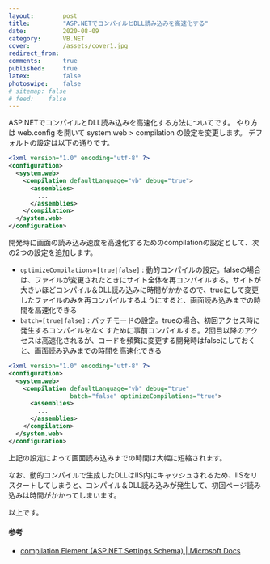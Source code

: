 ```yaml
---
layout:        post
title:         "ASP.NETでコンパイルとDLL読み込みを高速化する"
date:          2020-08-09
category:      VB.NET
cover:         /assets/cover1.jpg
redirect_from:
comments:      true
published:     true
latex:         false
photoswipe:    false
# sitemap: false
# feed:    false
---
```


ASP.NETでコンパイルとDLL読み込みを高速化する方法についてです。
やり方は web.config を開いて system.web > compilation の設定を変更します。
デフォルトの設定は以下の通りです。

```xml
<?xml version="1.0" encoding="utf-8" ?>
<configuration>
  <system.web>
    <compilation defaultLanguage="vb" debug="true">
      <assemblies>
        ...
      </assemblies>
    </compilation>
  </system.web>
</configuration>
```

開発時に画面の読み込み速度を高速化するためのcompilationの設定として、次の2つの設定を追加します。

- `optimizeCompilations=[true|false]` : 動的コンパイルの設定。falseの場合は、ファイルが変更されたときにサイト全体を再コンパイルする。サイトが大きいほどコンパイル＆DLL読み込みに時間がかかるので、trueにして変更したファイルのみを再コンパイルするようにすると、画面読み込みまでの時間を高速化できる
- `batch=[true|false]` : バッチモードの設定。trueの場合、初回アクセス時に発生するコンパイルをなくすために事前コンパイルする。2回目以降のアクセスは高速化されるが、コードを頻繁に変更する開発時はfalseにしておくと、画面読み込みまでの時間を高速化できる


```xml
<?xml version="1.0" encoding="utf-8" ?>
<configuration>
  <system.web>
    <compilation defaultLanguage="vb" debug="true"
                 batch="false" optimizeCompilations="true">
      <assemblies>
        ...
      </assemblies>
    </compilation>
  </system.web>
</configuration>
```

上記の設定によって画面読み込みまでの時間は大幅に短縮されます。

なお、動的コンパイルで生成したDLLはIIS内にキャッシュされるため、IISをリスタートしてしまうと、コンパイル＆DLL読み込みが発生して、初回ページ読み込みは時間がかかってしまいます。

以上です。

#### 参考

- [compilation Element (ASP.NET Settings Schema) \| Microsoft Docs](https://docs.microsoft.com/en-us/previous-versions/dotnet/netframework-4.0/s10awwz0%28v=vs.100%29?redirectedfrom=MSDN)
